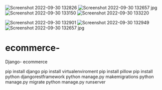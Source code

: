 ![Screenshot 2022-09-30 132826](https://user-images.githubusercontent.com/93247039/193228287-cf4b821e-c3af-4988-8765-6ba23e919e6c.jpg)
![Screenshot 2022-09-30 132657 jpg](https://user-images.githubusercontent.com/93247039/193228027-dd99c08e-9ad0-449a-b740-d4b130c4228c.png)
![Screenshot 2022-09-30 133150](https://user-images.githubusercontent.com/93247039/193222077-ff007dec-24e8-423b-837c-484b99b114cc.jpg)
![Screenshot 2022-09-30 133220](https://user-images.githubusercontent.com/93247039/193222082-8c15e719-f9f5-4c9f-8617-d48c3d84a368.jpg)

![Screenshot 2022-09-30 132901](https://user-images.githubusercontent.com/93247039/193221598-3f64579e-a0b4-4406-924b-4710c0b0bb76.jpg)
![Screenshot 2022-09-30 132949](https://user-images.githubusercontent.com/93247039/193221600-26277117-9e46-4622-9888-d0a05def5042.jpg)
![Screenshot 2022-09-30 132657 jpg](https://user-images.githubusercontent.com/93247039/193221049-1eaed28b-7976-4551-bb80-aa505c397f3f.png)
# ecommerce-
Django- ecommerce

pip install django
pip install virtualenviroment 
pip install pillow
pip install python djangorestframework
python manage.py makemigrations
python manage.py migrate
python manage.py runserver

